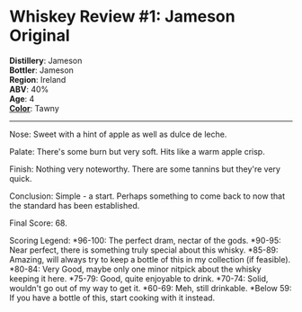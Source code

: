 Whiskey Review #1: Jameson Original
=======

**Distillery**: Jameson  
**Bottler**: Jameson  
**Region**: Ireland  
**ABV**: 40%  
**Age**: 4  
[**Color**](https://i.imgur.com/CIl8iNs.jpg): Tawny  

---
Nose: Sweet with a hint of apple as well as dulce de leche.

Palate: There's some burn but very soft.  Hits like a warm apple crisp.

Finish: Nothing very noteworthy.  There are some tannins but they're very quick.

Conclusion: Simple - a start.  Perhaps something to come back to now that the standard has been established.

Final Score: 68.

Scoring Legend:
*96-100: The perfect dram, nectar of the gods.
*90-95: Near perfect, there is something truly special about this whisky.
*85-89: Amazing, will always try to keep a bottle of this in my collection (if feasible).
*80-84: Very Good, maybe only one minor nitpick about the whisky keeping it here.
*75-79: Good, quite enjoyable to drink.
*70-74: Solid, wouldn't go out of my way to get it.
*60-69: Meh, still drinkable.
*Below 59: If you have a bottle of this, start cooking with it instead. 

